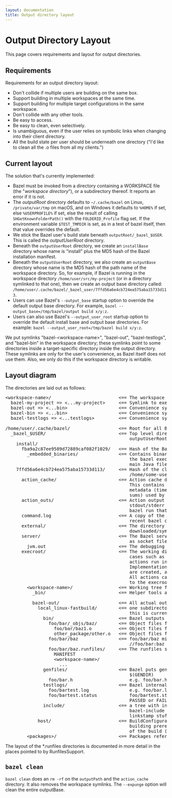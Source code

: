 ```yaml
---
layout: documentation
title: Output directory layout
---
```


# Output Directory Layout

This page covers requirements and layout for output directories.

## Requirements

Requirements for an output directory layout:

* Don't collide if multiple users are building on the same box.
* Support building in multiple workspaces at the same time.
* Support building for multiple target configurations in the same workspace.
* Don't collide with any other tools.
* Be easy to access.
* Be easy to clean, even selectively.
* Is unambiguous, even if the user relies on symbolic links when changing into
  their client directory.
* All the build state per user should be underneath one directory ("I'd like to
  clean all the .o files from all my clients.")

## Current layout

The solution that's currently implemented:

* Bazel must be invoked from a directory containing a WORKSPACE file (the
  "_workspace directory_"), or a subdirectory thereof. It reports an error if it
  is not.
* The _outputRoot_ directory defaults to `~/.cache/bazel` on Linux,
  `/private/var/tmp` on macOS, and on Windows it defaults to `%HOME%` if set,
  else `%USERPROFILE%` if set, else the result of calling
  `SHGetKnownFolderPath()` with the `FOLDERID_Profile` flag set. If the
  environment variable `$TEST_TMPDIR` is set, as in a test of bazel itself,
  then that value overrides the default.
* We stick the Bazel user's build state beneath `outputRoot/_bazel_$USER`. This
  is called the _outputUserRoot_ directory.
* Beneath the `outputUserRoot` directory, we create an `installBase` directory
  whose name is "install" plus the MD5 hash of the Bazel installation manifest.
* Beneath the `outputUserRoot` directory, we also create an `outputBase`
  directory whose name is the MD5 hash of the path name of the workspace
  directory. So, for example, if Bazel is running in the workspace directory
  `/home/user/src/my-project` (or in a directory symlinked to that one), then we
  create an output base directory called:
  `/home/user/.cache/bazel/_bazel_user/7ffd56a6e4cb724ea575aba15733d113`.
* Users can use Bazel's `--output_base` startup option to override the default
  output base directory. For example,
  `bazel --output_base=/tmp/bazel/output build x/y:z`.
* Users can also use Bazel's `--output_user_root` startup option to override the
  default install base and output base directories. For example:
  `bazel --output_user_root=/tmp/bazel build x/y:z`.

We put symlinks "bazel-&lt;workspace-name&gt;", "bazel-out", "bazel-testlogs",
and "bazel-bin" in the workspace directory; these symlinks point to some
directories inside a target-specific directory inside the output directory.
These symlinks are only for the user's convenience, as Bazel itself does not
use them. Also, we only do this if the workspace directory is writable.

## Layout diagram

The directories are laid out as follows:

<pre>
&lt;workspace-name&gt;/                         <== The workspace directory
  bazel-my-project => <...my-project>     <== Symlink to execRoot
  bazel-out => <...bin>                   <== Convenience symlink to outputPath
  bazel-bin => <...bin>                   <== Convenience symlink to most recent written bin dir $(BINDIR)
  bazel-testlogs => <...testlogs>         <== Convenience symlink to the test logs directory

/home/user/.cache/bazel/                  <== Root for all Bazel output on a machine: outputRoot
  _bazel_$USER/                           <== Top level directory for a given user depends on the user name:
                                              outputUserRoot
    install/
      fba9a2c87ee9589d72889caf082f1029/   <== Hash of the Bazel install manifest: installBase
        _embedded_binaries/               <== Contains binaries and scripts unpacked from the data section of
                                              the bazel executable on first run (e.g. helper scripts and the
                                              main Java file BazelServer_deploy.jar)
    7ffd56a6e4cb724ea575aba15733d113/     <== Hash of the client's workspace directory (e.g.
                                              /home/some-user/src/my-project): outputBase
      action_cache/                       <== Action cache directory hierarchy
                                              This contains the persistent record of the file
                                              metadata (timestamps, and perhaps eventually also MD5
                                              sums) used by the FilesystemValueChecker.
      action_outs/                        <== Action output directory. This contains a file with the
                                              stdout/stderr for every action from the most recent
                                              bazel run that produced output.
      command.log                         <== A copy of the stdout/stderr output from the most
                                              recent bazel command.
      external/                           <== The directory that remote repositories are
                                              downloaded/symlinked into.
      server/                             <== The Bazel server puts all server-related files (such
                                              as socket file, logs, etc) here.
        jvm.out                           <== The debugging output for the server.
      execroot/                           <== The working directory for all actions. For special
                                              cases such as sandboxing and remote execution, the
                                              actions run in a directory that mimics execroot.
                                              Implementation details, such as where the directories
                                              are created, are intentionally hidden from the action.
                                              All actions can access its inputs and outputs relative
                                              to the execroot directory.
        &lt;workspace-name&gt;/                 <== Working tree for the Bazel build & root of symlink forest: execRoot
          _bin/                           <== Helper tools are linked from or copied to here.

          bazel-out/                      <== All actual output of the build is under here: outputPath
            local_linux-fastbuild/        <== one subdirectory per unique target BuildConfiguration instance;
                                              this is currently encoded
              bin/                        <== Bazel outputs binaries for target configuration here: $(BINDIR)
                foo/bar/_objs/baz/        <== Object files for a cc_* rule named //foo/bar:baz
                  foo/bar/baz1.o          <== Object files from source //foo/bar:baz1.cc
                  other_package/other.o   <== Object files from source //other_package:other.cc
                foo/bar/baz               <== foo/bar/baz might be the artifact generated by a cc_binary named
                                              //foo/bar:baz
                foo/bar/baz.runfiles/     <== The runfiles symlink farm for the //foo/bar:baz executable.
                  MANIFEST
                  &lt;workspace-name&gt;/
                    ...
              genfiles/                   <== Bazel puts generated source for the target configuration here:
                                              $(GENDIR)
                foo/bar.h                     e.g. foo/bar.h might be a headerfile generated by //foo:bargen
              testlogs/                   <== Bazel internal test runner puts test log files here
                foo/bartest.log               e.g. foo/bar.log might be an output of the //foo:bartest test with
                foo/bartest.status            foo/bartest.status containing exit status of the test (e.g.
                                              PASSED or FAILED (Exit 1), etc)
              include/                    <== a tree with include symlinks, generated as needed.  The
                                              bazel-include symlinks point to here. This is used for
                                              linkstamp stuff, etc.
            host/                         <== BuildConfiguration for build host (user's workstation), for
                                              building prerequisite tools, that will be used in later stages
                                              of the build (ex: Protocol Compiler)
        &lt;packages&gt;/                       <== Packages referenced in the build appear as if under a regular workspace
</pre>

The layout of the \*.runfiles directories is documented in more detail in the places pointed to by RunfilesSupport.

## `bazel clean`

`bazel clean` does an `rm -rf` on the `outputPath` and the `action_cache`
directory. It also removes the workspace symlinks. The `--expunge` option
will clean the entire outputBase.
